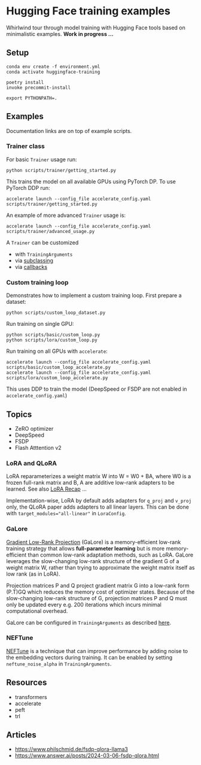 # Hugging Face training examples

Whirlwind tour through model training with Hugging Face tools based on minimalistic examples. **Work in progress ...**

## Setup

```shell
conda env create -f environment.yml
conda activate huggingface-training

poetry install
invoke precommit-install

export PYTHONPATH=.
```

## Examples

Documentation links are on top of example scripts.

### Trainer class

For basic `Trainer` usage run:

```shell
python scripts/trainer/getting_started.py
```

This trains the model on all available GPUs using PyTorch DP. To use PyTorch DDP run:

```shell
accelerate launch --config_file accelerate_config.yaml scripts/trainer/getting_started.py
```

An example of more advanced `Trainer` usage is:

```shell
accelerate launch --config_file accelerate_config.yaml scripts/trainer/advanced_usage.py
```

A `Trainer` can be customized

- with `TrainingArguments`
- via [subclassing](https://huggingface.co/docs/transformers/trainer#customize-the-trainer)
- via [callbacks](https://huggingface.co/docs/transformers/en/trainer#callbacks)

### Custom training loop

Demonstrates how to implement a custom training loop. First prepare a dataset:

```shell
python scripts/custom_loop_dataset.py
```

Run training on single GPU:

```shell
python scripts/basic/custom_loop.py
python scripts/lora/custom_loop.py
```

Run training on all GPUs with `accelerate`:

```shell
accelerate launch --config_file accelerate_config.yaml scripts/basic/custom_loop_accelerate.py
accelerate launch --config_file accelerate_config.yaml scripts/lora/custom_loop_accelerate.py
```

This uses DDP to train the model (DeepSpeed or FSDP are not enabled in `accelerate_config.yaml`)

## Topics

- ZeRO optimizer
- DeepSpeed
- FSDP
- Flash Atttention v2

### LoRA and QLoRA

LoRA reparameterizes a weight matrix W into W = W0 + BA, where W0 is a frozen full-rank matrix and B, A are additive low-rank adapters to be learned. See also [LoRA Recap](https://magazine.sebastianraschka.com/i/141797214/lora-recap) ...

Implementation-wise, LoRA by default adds adapters for `q_proj` and `v_proj` only, the QLoRA paper adds adapters to all linear layers. This can be done with `target_modules="all-linear"` in `LoraConfig`.

### GaLore

[Gradient Low-Rank Projection](https://arxiv.org/abs/2403.03507) (GaLore) is a memory-efficient low-rank training strategy that allows **full-parameter learning** but is more memory-efficient than common low-rank adaptation methods, such as LoRA. GaLore leverages the slow-changing low-rank structure of the gradient G of a weight matrix W, rather than trying to approximate the weight matrix itself as low rank (as in LoRA).

Projection matrices P and Q project gradient matrix G into a low-rank form (P.T)GQ which reduces the memory cost of optimizer states. Because of the slow-changing low-rank structure of G, projection matrices P and Q must only be updated every e.g. 200 iterations which incurs minimal computational overhead.

GaLore can be configured in `TrainingArguments` as described [here](https://huggingface.co/docs/transformers/trainer#galore).

### NEFTune

[NEFTune](https://arxiv.org/abs/2310.05914) is a technique that can improve performance by adding noise to the embedding vectors during training. It can be enabled by setting `neftune_noise_alpha` in `TrainingArguments`.

## Resources

- transformers
- accelerate
- peft
- trl

## Articles

- https://www.philschmid.de/fsdp-qlora-llama3
- https://www.answer.ai/posts/2024-03-06-fsdp-qlora.html
